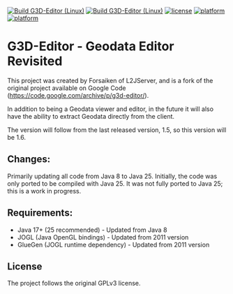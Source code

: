[![Build G3D-Editor (Linux)](https://github.com/LuizRafael79/G3D-Editor/actions/workflows/ant.yml/badge.svg)](https://github.com/LuizRafael79/G3D-Editor/actions/workflows/ant.yml)
[![Build G3D-Editor (Linux)](https://github.com/LuizRafael79/G3D-Editor/actions/workflows/ant2.yml/badge.svg)](https://github.com/LuizRafael79/G3D-Editor/actions/workflows/ant2.yml)
[![license](https://img.shields.io/badge/license-MIXED-blue.svg)](LICENSE)
[![platform](https://img.shields.io/badge/platform-Linux-lightgreen)](#)
[![platform](https://img.shields.io/badge/platform-Windows-red)](#)



# G3D-Editor - Geodata Editor Revisited

This project was created by Forsaiken of L2JServer, and is a fork of the original project available on Google Code (https://code.google.com/archive/p/g3d-editor/).

In addition to being a Geodata viewer and editor, in the future it will also have the ability to extract Geodata directly from the client.

The version will follow from the last released version, 1.5, so this version will be 1.6.

## Changes:

Primarily updating all code from Java 8 to Java 25. Initially, the code was only ported to be compiled with Java 25. It was not fully ported to Java 25; this is a work in progress.

## Requirements:

- Java 17+ (25 recommended) - Updated from Java 8
- JOGL (Java OpenGL bindings) - Updated from 2011 version
- GlueGen (JOGL runtime dependency) - Updated from 2011 version

## License

The project follows the original GPLv3 license.

